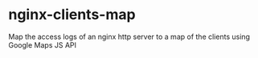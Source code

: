 # nginx-clients-map
Map the access logs of an nginx http server to a map of the clients using Google Maps JS API
